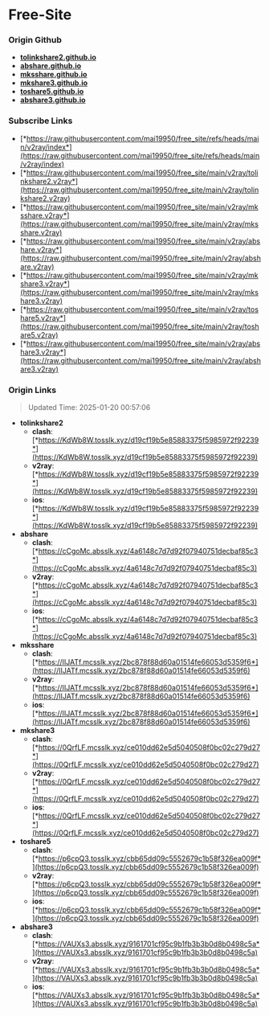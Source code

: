 # Free-Site

### Origin Github

- [**tolinkshare2.github.io**](https://github.com/tolinkshare2/tolinkshare2.github.io)
- [**abshare.github.io**](https://github.com/abshare/abshare.github.io)
- [**mksshare.github.io**](https://github.com/mksshare/mksshare.github.io)
- [**mkshare3.github.io**](https://github.com/mkshare3/mkshare3.github.io)
- [**toshare5.github.io**](https://github.com/toshare5/toshare5.github.io)
- [**abshare3.github.io**](https://github.com/abshare3/abshare3.github.io)

### Subscribe Links

- [*https://raw.githubusercontent.com/mai19950/free_site/refs/heads/main/v2ray/index*](https://raw.githubusercontent.com/mai19950/free_site/refs/heads/main/v2ray/index)
- [*https://raw.githubusercontent.com/mai19950/free_site/main/v2ray/tolinkshare2.v2ray*](https://raw.githubusercontent.com/mai19950/free_site/main/v2ray/tolinkshare2.v2ray)
- [*https://raw.githubusercontent.com/mai19950/free_site/main/v2ray/mksshare.v2ray*](https://raw.githubusercontent.com/mai19950/free_site/main/v2ray/mksshare.v2ray)
- [*https://raw.githubusercontent.com/mai19950/free_site/main/v2ray/abshare.v2ray*](https://raw.githubusercontent.com/mai19950/free_site/main/v2ray/abshare.v2ray)
- [*https://raw.githubusercontent.com/mai19950/free_site/main/v2ray/mkshare3.v2ray*](https://raw.githubusercontent.com/mai19950/free_site/main/v2ray/mkshare3.v2ray)
- [*https://raw.githubusercontent.com/mai19950/free_site/main/v2ray/toshare5.v2ray*](https://raw.githubusercontent.com/mai19950/free_site/main/v2ray/toshare5.v2ray)
- [*https://raw.githubusercontent.com/mai19950/free_site/main/v2ray/abshare3.v2ray*](https://raw.githubusercontent.com/mai19950/free_site/main/v2ray/abshare3.v2ray)

### Origin Links

> Updated Time: 2025-01-20 00:57:06

- **tolinkshare2**
  - **clash**: [*https://KdWb8W.tosslk.xyz/d19cf19b5e85883375f5985972f92239*](https://KdWb8W.tosslk.xyz/d19cf19b5e85883375f5985972f92239)
  - **v2ray**: [*https://KdWb8W.tosslk.xyz/d19cf19b5e85883375f5985972f92239*](https://KdWb8W.tosslk.xyz/d19cf19b5e85883375f5985972f92239)
  - **ios**: [*https://KdWb8W.tosslk.xyz/d19cf19b5e85883375f5985972f92239*](https://KdWb8W.tosslk.xyz/d19cf19b5e85883375f5985972f92239)
- **abshare**
  - **clash**: [*https://cCgoMc.absslk.xyz/4a6148c7d7d92f07940751decbaf85c3*](https://cCgoMc.absslk.xyz/4a6148c7d7d92f07940751decbaf85c3)
  - **v2ray**: [*https://cCgoMc.absslk.xyz/4a6148c7d7d92f07940751decbaf85c3*](https://cCgoMc.absslk.xyz/4a6148c7d7d92f07940751decbaf85c3)
  - **ios**: [*https://cCgoMc.absslk.xyz/4a6148c7d7d92f07940751decbaf85c3*](https://cCgoMc.absslk.xyz/4a6148c7d7d92f07940751decbaf85c3)
- **mksshare**
  - **clash**: [*https://IIJATf.mcsslk.xyz/2bc878f88d60a01514fe66053d5359f6*](https://IIJATf.mcsslk.xyz/2bc878f88d60a01514fe66053d5359f6)
  - **v2ray**: [*https://IIJATf.mcsslk.xyz/2bc878f88d60a01514fe66053d5359f6*](https://IIJATf.mcsslk.xyz/2bc878f88d60a01514fe66053d5359f6)
  - **ios**: [*https://IIJATf.mcsslk.xyz/2bc878f88d60a01514fe66053d5359f6*](https://IIJATf.mcsslk.xyz/2bc878f88d60a01514fe66053d5359f6)
- **mkshare3**
  - **clash**: [*https://0QrfLF.mcsslk.xyz/ce010dd62e5d5040508f0bc02c279d27*](https://0QrfLF.mcsslk.xyz/ce010dd62e5d5040508f0bc02c279d27)
  - **v2ray**: [*https://0QrfLF.mcsslk.xyz/ce010dd62e5d5040508f0bc02c279d27*](https://0QrfLF.mcsslk.xyz/ce010dd62e5d5040508f0bc02c279d27)
  - **ios**: [*https://0QrfLF.mcsslk.xyz/ce010dd62e5d5040508f0bc02c279d27*](https://0QrfLF.mcsslk.xyz/ce010dd62e5d5040508f0bc02c279d27)
- **toshare5**
  - **clash**: [*https://p6cpQ3.tosslk.xyz/cbb65dd09c5552679c1b58f326ea009f*](https://p6cpQ3.tosslk.xyz/cbb65dd09c5552679c1b58f326ea009f)
  - **v2ray**: [*https://p6cpQ3.tosslk.xyz/cbb65dd09c5552679c1b58f326ea009f*](https://p6cpQ3.tosslk.xyz/cbb65dd09c5552679c1b58f326ea009f)
  - **ios**: [*https://p6cpQ3.tosslk.xyz/cbb65dd09c5552679c1b58f326ea009f*](https://p6cpQ3.tosslk.xyz/cbb65dd09c5552679c1b58f326ea009f)
- **abshare3**
  - **clash**: [*https://VAUXs3.absslk.xyz/9161701cf95c9b1fb3b3b0d8b0498c5a*](https://VAUXs3.absslk.xyz/9161701cf95c9b1fb3b3b0d8b0498c5a)
  - **v2ray**: [*https://VAUXs3.absslk.xyz/9161701cf95c9b1fb3b3b0d8b0498c5a*](https://VAUXs3.absslk.xyz/9161701cf95c9b1fb3b3b0d8b0498c5a)
  - **ios**: [*https://VAUXs3.absslk.xyz/9161701cf95c9b1fb3b3b0d8b0498c5a*](https://VAUXs3.absslk.xyz/9161701cf95c9b1fb3b3b0d8b0498c5a)
